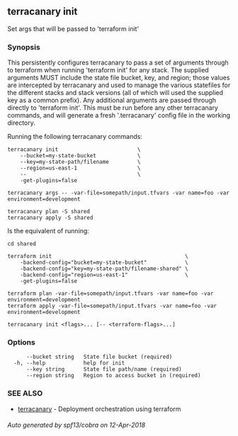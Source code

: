 ## terracanary init

Set args that will be passed to 'terraform init'

### Synopsis

This persistently configures terracanary to pass a set of arguments through to terraform when running 'terraform init' for any stack. The supplied arguments MUST include the state file bucket, key, and region; those values are intercepted by terracanary and used to manage the various statefiles for the different stacks and stack versions (all of which will used the supplied key as a common prefix). Any additional arguments are passed through directly to 'terraform init'. This must be run before any other terracanary commands, and will generate a fresh '.terracanary' config file in the working directory.

Running the following terracanary commands:

	terracanary init                         \
		--bucket=my-state-bucket             \
		--key=my-state-path/filename         \
		--region=us-east-1                   \
		--                                   \
		-get-plugins=false

	terracanary args -- -var-file=somepath/input.tfvars -var name=foo -var environment=development

	terracanary plan -S shared
	terracanary apply -S shared

Is the equivalent of running:

	cd shared

	terraform init                                          \
		-backend-config="bucket=my-state-bucket"            \
		-backend-config="key=my-state-path/filename-shared" \
		-backend-config="region=us-east-1"                  \
		-get-plugins=false

	terraform plan -var-file=somepath/input.tfvars -var name=foo -var environment=development
	terraform apply -var-file=somepath/input.tfvars -var name=foo -var environment=development

```
terracanary init <flags>... [-- <terraform-flags>...]
```

### Options

```
      --bucket string   State file bucket (required)
  -h, --help            help for init
      --key string      State file path/name (required)
      --region string   Region to access bucket in (required)
```

### SEE ALSO

* [terracanary](../README.md)	 - Deployment orchestration using terraform

###### Auto generated by spf13/cobra on 12-Apr-2018
